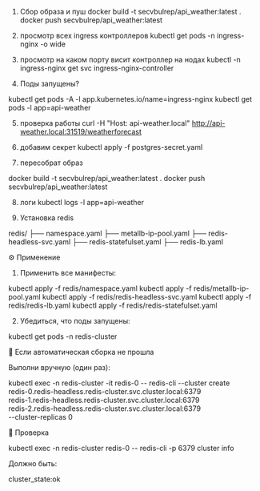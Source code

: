 1) Сбор образа и пуш 
docker build -t secvbulrep/api_weather:latest .
docker push secvbulrep/api_weather:latest


2) просмотр всех ingress   контроллеров
kubectl get pods -n ingress-nginx -o wide

3) просмотр на каком порту висит контроллер на нодах
kubectl -n ingress-nginx get svc ingress-nginx-controller

4. Поды запущены?

kubectl get pods -A -l app.kubernetes.io/name=ingress-nginx
kubectl get pods -l app=api-weather

5) проверка работы
curl -H "Host: api-weather.local" http://api-weather.local:31519/weatherforecast


6)  добавим секрет 
kubectl apply -f postgres-secret.yaml


7) пересобрат образ

docker build -t secvbulrep/api_weather:latest .
docker push secvbulrep/api_weather:latest

8)  логи
 kubectl logs -l app=api-weather 


 9) Установка redis

redis/
├── namespace.yaml
├── metallb-ip-pool.yaml
├── redis-headless-svc.yaml
├── redis-statefulset.yaml
├── redis-lb.yaml


⚙️ Применение
1. Применить все манифесты:

kubectl apply -f redis/namespace.yaml
kubectl apply -f redis/metallb-ip-pool.yaml
kubectl apply -f redis/redis-headless-svc.yaml
kubectl apply -f redis/redis-lb.yaml
kubectl apply -f redis/redis-statefulset.yaml

2. Убедиться, что поды запущены:

kubectl get pods -n redis-cluster

🤖 Если автоматическая сборка не прошла

Выполни вручную (один раз):

kubectl exec -n redis-cluster -it redis-0 -- redis-cli --cluster create \
  redis-0.redis-headless.redis-cluster.svc.cluster.local:6379 \
  redis-1.redis-headless.redis-cluster.svc.cluster.local:6379 \
  redis-2.redis-headless.redis-cluster.svc.cluster.local:6379 \
  --cluster-replicas 0

🧪 Проверка

kubectl exec -n redis-cluster redis-0 -- redis-cli -p 6379 cluster info

Должно быть:

cluster_state:ok